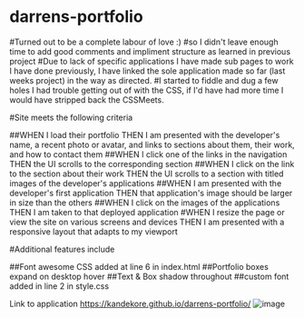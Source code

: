 # darrens-portfolio

#Turned out to be a complete labour of love :) 
#so I didn't leave enough time to add good comments and impliment structure as learned in previous project 
#Due to lack of specific applications I have made sub pages to work I have done previously, I have linked the sole application made so far (last weeks project) in the way as directed.
#I started to fiddle and dug a few holes I had trouble getting out of with the CSS, if I'd have had more time I would have stripped back the CSSMeets.

#Site meets the following criteria

##WHEN I load their portfolio THEN I am presented with the developer's name, a recent photo or avatar, and links to sections about them, their work, and how to contact them
##WHEN I click one of the links in the navigation THEN the UI scrolls to the corresponding section
##WHEN I click on the link to the section about their work THEN the UI scrolls to a section with titled images of the developer's applications
##WHEN I am presented with the developer's first application THEN that application's image should be larger in size than the others
##WHEN I click on the images of the applications THEN I am taken to that deployed application
#WHEN I resize the page or view the site on various screens and devices THEN I am presented with a responsive layout that adapts to my viewport

#Additional features include 

##Font awesome CSS added at line 6 in index.html
##Portfolio boxes expand on desktop hover
##Text & Box shadow throughout
##custom font added in line 2 in style.css

Link to application https://kandekore.github.io/darrens-portfolio/
![image](https://user-images.githubusercontent.com/41653646/179110471-c9cc3c66-83a8-4e84-97ce-d97cf6414aef.png)
